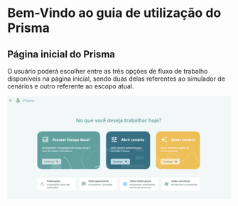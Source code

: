 # Bem-Vindo ao guia de utilização do Prisma

##	Página inicial do Prisma
O usuário poderá escolher entre as três opções de fluxo de trabalho disponíveis na página inicial, sendo duas delas referentes ao simulador de cenários e outro referente ao escopo atual.

![alt text](image.png)